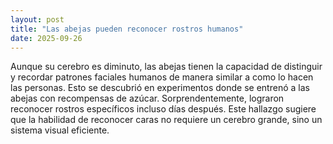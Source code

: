 ```yaml
---
layout: post
title: "Las abejas pueden reconocer rostros humanos"
date: 2025-09-26
---
```

Aunque su cerebro es diminuto, las abejas tienen la capacidad de distinguir y recordar patrones faciales humanos de manera similar a como lo hacen las personas. Esto se descubrió en experimentos donde se entrenó a las abejas con recompensas de azúcar. Sorprendentemente, lograron reconocer rostros específicos incluso días después. Este hallazgo sugiere que la habilidad de reconocer caras no requiere un cerebro grande, sino un sistema visual eficiente.
